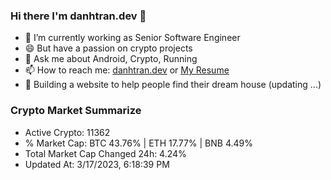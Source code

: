 ### Hi there I'm danhtran.dev 👋

- 🔭 I’m currently working as Senior Software Engineer
- 😄 But have a passion on crypto projects
- 💬 Ask me about Android, Crypto, Running 
- 📫 How to reach me: <a href="https://danhtran.dev" target="_blank">danhtran.dev</a> or <a href="Dan-Resume.pdf" target="_blank">My Resume</a>
- 🌱 Building a website to help people find their dream house (updating ...)

### Crypto Market Summarize
- Active Crypto: 11362
- % Market Cap: BTC 43.76% | ETH 17.77% | BNB 4.49%
- Total Market Cap Changed 24h: 4.24%
- Updated At: 3/17/2023, 6:18:39 PM

